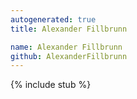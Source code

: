 ```yaml
---
autogenerated: true
title: Alexander Fillbrunn

name: Alexander Fillbrunn
github: AlexanderFillbrunn
---
```


{% include stub %}
